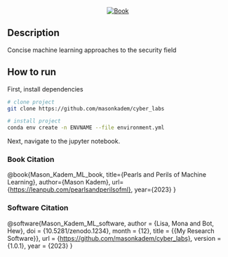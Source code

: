 <div align="center">  

[![Book](http://img.shields.io/badge/paper-arxiv.1001.2234-B31B1B.svg)]([https://www.nature.com/articles/nature14539](https://leanpub.com/pearlsandperilsofml))

 </div>

## Description   
Concise machine learning approaches to the security field


 ## How to run  
 First, install dependencies  

```bash
# clone project   
git clone https://github.com/masonkadem/cyber_labs

# install project  
conda env create -n ENVNAME --file environment.yml


 ```
 Next, navigate to the jupyter notebook. 
 
 
 ### Book Citation  
 @book{Mason_Kadem_ML_book,
  title={Pearls and Perils of Machine Learning},
  author={Mason Kadem},
  url={https://leanpub.com/pearlsandperilsofml},
  year={2023}
}

 ### Software Citation  
 @software{Mason_Kadem_ML_software,
   author = {Lisa, Mona and Bot, Hew},
  doi = {10.5281/zenodo.1234},
  month = {12},
  title = {{My Research Software}},
  url = {https://github.com/masonkadem/cyber_labs},
  version = {1.0.1},
  year = {2023}
}
